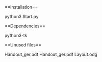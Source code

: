 ==Installation==

python3 Start.py

==Dependencies==

python3-tk

==Unused files==

Handout_ger.odt
Handout_ger.pdf
Layout.odg
